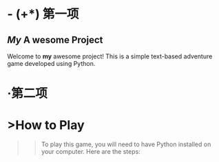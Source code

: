 # - (+*) 第一项
## *My* **A** wesome Project
Welcome to **my** awesome project! This is a simple text-based adventure game developed using Python.

# ·第二项
# >How to Play
>>To play this game, you will need to have Python installed on your computer. Here are the steps:

